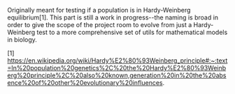 
Originally meant for testing if a population is in Hardy-Weinberg equilibrium[1]. This part is still a work in progress--the naming is broad in order to give the scope of the project room to evolve from just a Hardy-Weinberg test to a more comprehensive set of utils for mathematical models in biology.

[1] https://en.wikipedia.org/wiki/Hardy%E2%80%93Weinberg_principle#:~:text=In%20population%20genetics%2C%20the%20Hardy%E2%80%93Weinberg%20principle%2C%20also%20known,generation%20in%20the%20absence%20of%20other%20evolutionary%20influences.
